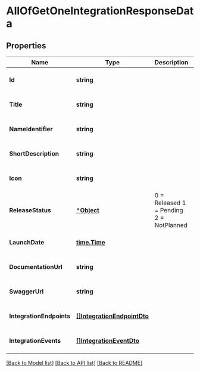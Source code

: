 # AllOfGetOneIntegrationResponseData

## Properties
Name | Type | Description | Notes
------------ | ------------- | ------------- | -------------
**Id** | **string** |  | [optional] [default to null]
**Title** | **string** |  | [optional] [default to null]
**NameIdentifier** | **string** |  | [optional] [default to null]
**ShortDescription** | **string** |  | [optional] [default to null]
**Icon** | **string** |  | [optional] [default to null]
**ReleaseStatus** | [***Object**](.md) |   0 &#x3D; Released  1 &#x3D; Pending  2 &#x3D; NotPlanned | [optional] [default to null]
**LaunchDate** | [**time.Time**](time.Time.md) |  | [optional] [default to null]
**DocumentationUrl** | **string** |  | [optional] [default to null]
**SwaggerUrl** | **string** |  | [optional] [default to null]
**IntegrationEndpoints** | [**[]IntegrationEndpointDto**](IntegrationEndpointDto.md) |  | [optional] [default to null]
**IntegrationEvents** | [**[]IntegrationEventDto**](IntegrationEventDto.md) |  | [optional] [default to null]

[[Back to Model list]](../README.md#documentation-for-models) [[Back to API list]](../README.md#documentation-for-api-endpoints) [[Back to README]](../README.md)

